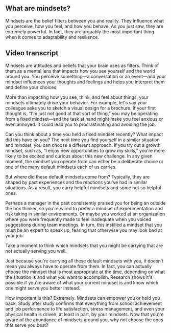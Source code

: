 ## What are mindsets?

Mindsets are the belief filters between you and reality. They influence what you perceive, how you feel, and how you behave. As you just saw, they are extremely powerful. In fact, they are arguably the most important thing when it comes to adaptability and resilience.

## Video transcript

Mindsets are attitudes and beliefs that your brain uses as filters. Think of them as a mental lens that impacts how you see yourself and the world around you. You perceive something—a conversation or an event—and your mindset influences your thoughts and feelings and helps you interpret them and define your choices.

More than impacting how you see, think, and feel about things, your mindsets ultimately drive your behavior. For example, let's say your colleague asks you to sketch a visual design for a brochure. If your first thought is, “I'm just not good at that sort of thing,” you may be operating from a fixed mindset—and the task at hand might make you feel anxious or even annoyed. It could lead you to procrastinating and avoiding the job.

Can you think about a time you held a fixed mindset recently? What impact did this have on you? The next time you find yourself in a similar situation and mindset, you can choose a different approach. If you try out a growth mindset, such as, “I enjoy new opportunities to grow my skills,” you're more likely to be excited and curious about this new challenge. In any given moment, the mindset you operate from can either be a deliberate choice or one of the many default mindsets each of us carries.

But where did these default mindsets come from? Typically, they are shaped by past experiences and the reactions you've had in similar situations. As a result, you carry helpful mindsets and some not so helpful ones.

Perhaps a manager in the past consistently praised you for being an outside the box thinker, so you're wired to prefer a mindset of experimentation and risk taking in similar environments. Or maybe you worked at an organization where you were frequently made to feel inadequate when you voiced suggestions during team meetings. In turn, this instilled a mindset that you must be an expert to speak up, fearing that otherwise you may look bad at your job.

Take a moment to think which mindsets that you might be carrying that are not actually serving you well.

Just because you're carrying all these default mindsets with you, it doesn't mean you always have to operate from them. In fact, you can actually choose the mindset that is most appropriate at the time, depending on what the situation is and what you want to accomplish. Research shows it's possible if you're aware of what your current mindset is and know which one might serve you better instead.

How important is this? Extremely. Mindsets can empower you or hold you back. Study after study confirms that everything from school achievement and job performance to life satisfaction, stress management, and even your physical health is driven, at least in part, by your mindsets. Now that you're aware of the abundance of mindsets around you, why not choose the ones that serve you best?

